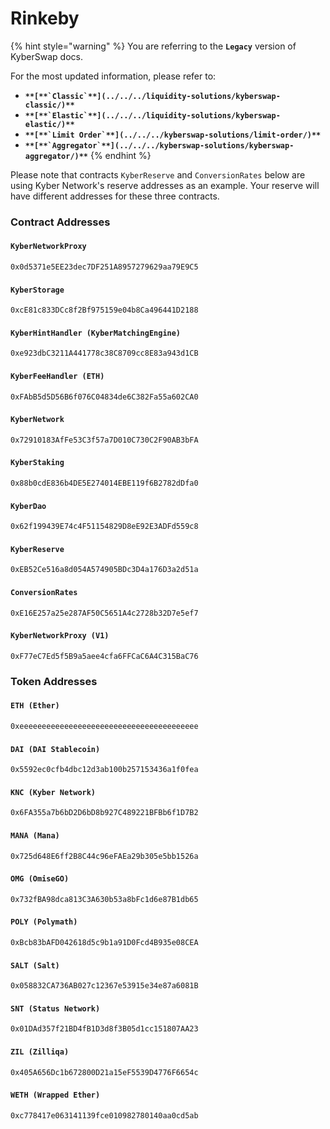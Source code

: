 # Rinkeby

{% hint style="warning" %}
You are referring to the **`Legacy`** version of KyberSwap docs.

For the most updated information, please refer to:

* **``**[**`Classic`**](../../../liquidity-solutions/kyberswap-classic/)**``**
* **``**[**`Elastic`**](../../../liquidity-solutions/kyberswap-elastic/)**``**
* **``**[**`Limit Order`**](../../../kyberswap-solutions/limit-order/)**``**
* **``**[**`Aggregator`**](../../../kyberswap-solutions/kyberswap-aggregator/)**``**
{% endhint %}

Please note that contracts `KyberReserve` and `ConversionRates` below are using Kyber Network's reserve addresses as an example. Your reserve will have different addresses for these three contracts.

### Contract Addresses[​](https://docs.kyberswap.com/Legacy/addresses/addresses-rinkeby#contract-addresses) <a href="#contract-addresses" id="contract-addresses"></a>

#### `KyberNetworkProxy`[​](https://docs.kyberswap.com/Legacy/addresses/addresses-rinkeby#kybernetworkproxy) <a href="#kybernetworkproxy" id="kybernetworkproxy"></a>

`0x0d5371e5EE23dec7DF251A8957279629aa79E9C5`

#### `KyberStorage`[​](https://docs.kyberswap.com/Legacy/addresses/addresses-rinkeby#kyberstorage) <a href="#kyberstorage" id="kyberstorage"></a>

`0xcE81c833DCc8f2Bf975159e04b8Ca496441D2188`

#### `KyberHintHandler (KyberMatchingEngine)`[​](https://docs.kyberswap.com/Legacy/addresses/addresses-rinkeby#kyberhinthandler-kybermatchingengine) <a href="#kyberhinthandler-kybermatchingengine" id="kyberhinthandler-kybermatchingengine"></a>

`0xe923dbC3211A441778c38C8709cc8E83a943d1CB`

#### `KyberFeeHandler (ETH)`[​](https://docs.kyberswap.com/Legacy/addresses/addresses-rinkeby#kyberfeehandler-eth) <a href="#kyberfeehandler-eth" id="kyberfeehandler-eth"></a>

`0xFAbB5d5D56B6f076C04834de6C382Fa55a602CA0`

#### `KyberNetwork`[​](https://docs.kyberswap.com/Legacy/addresses/addresses-rinkeby#kybernetwork) <a href="#kybernetwork" id="kybernetwork"></a>

`0x72910183AfFe53C3f57a7D010C730C2F90AB3bFA`

#### `KyberStaking`[​](https://docs.kyberswap.com/Legacy/addresses/addresses-rinkeby#kyberstaking) <a href="#kyberstaking" id="kyberstaking"></a>

`0x88b0cdE836b4DE5E274014EBE119f6B2782dDfa0`

#### `KyberDao`[​](https://docs.kyberswap.com/Legacy/addresses/addresses-rinkeby#kyberdao) <a href="#kyberdao" id="kyberdao"></a>

`0x62f199439E74c4F51154829D8eE92E3ADFd559c8`

#### `KyberReserve`[​](https://docs.kyberswap.com/Legacy/addresses/addresses-rinkeby#kyberreserve) <a href="#kyberreserve" id="kyberreserve"></a>

`0xEB52Ce516a8d054A574905BDc3D4a176D3a2d51a`

#### `ConversionRates`[​](https://docs.kyberswap.com/Legacy/addresses/addresses-rinkeby#conversionrates) <a href="#conversionrates" id="conversionrates"></a>

`0xE16E257a25e287AF50C5651A4c2728b32D7e5ef7`

#### `KyberNetworkProxy (V1)`[​](https://docs.kyberswap.com/Legacy/addresses/addresses-rinkeby#kybernetworkproxy-v1) <a href="#kybernetworkproxy-v1" id="kybernetworkproxy-v1"></a>

`0xF77eC7Ed5f5B9a5aee4cfa6FFCaC6A4C315BaC76`

### Token Addresses[​](https://docs.kyberswap.com/Legacy/addresses/addresses-rinkeby#token-addresses) <a href="#token-addresses" id="token-addresses"></a>

#### `ETH (Ether)`[​](https://docs.kyberswap.com/Legacy/addresses/addresses-rinkeby#eth-ether) <a href="#eth-ether" id="eth-ether"></a>

`0xeeeeeeeeeeeeeeeeeeeeeeeeeeeeeeeeeeeeeeee`

#### `DAI (DAI Stablecoin)`[​](https://docs.kyberswap.com/Legacy/addresses/addresses-rinkeby#dai-dai-stablecoin) <a href="#dai-dai-stablecoin" id="dai-dai-stablecoin"></a>

`0x5592ec0cfb4dbc12d3ab100b257153436a1f0fea`

#### `KNC (Kyber Network)`[​](https://docs.kyberswap.com/Legacy/addresses/addresses-rinkeby#knc-kyber-network) <a href="#knc-kyber-network" id="knc-kyber-network"></a>

`0x6FA355a7b6bD2D6bD8b927C489221BFBb6f1D7B2`

#### `MANA (Mana)`[​](https://docs.kyberswap.com/Legacy/addresses/addresses-rinkeby#mana-mana) <a href="#mana-mana" id="mana-mana"></a>

`0x725d648E6ff2B8C44c96eFAEa29b305e5bb1526a`

#### `OMG (OmiseGO)`[​](https://docs.kyberswap.com/Legacy/addresses/addresses-rinkeby#omg-omisego) <a href="#omg-omisego" id="omg-omisego"></a>

`0x732fBA98dca813C3A630b53a8bFc1d6e87B1db65`

#### `POLY (Polymath)`[​](https://docs.kyberswap.com/Legacy/addresses/addresses-rinkeby#poly-polymath) <a href="#poly-polymath" id="poly-polymath"></a>

`0xBcb83bAFD042618d5c9b1a91D0Fcd4B935e08CEA`

#### `SALT (Salt)`[​](https://docs.kyberswap.com/Legacy/addresses/addresses-rinkeby#salt-salt) <a href="#salt-salt" id="salt-salt"></a>

`0x058832CA736AB027c12367e53915e34e87a6081B`

#### `SNT (Status Network)`[​](https://docs.kyberswap.com/Legacy/addresses/addresses-rinkeby#snt-status-network) <a href="#snt-status-network" id="snt-status-network"></a>

`0x01DAd357f21BD4fB1D3d8f3B05d1cc151807AA23`

#### `ZIL (Zilliqa)`[​](https://docs.kyberswap.com/Legacy/addresses/addresses-rinkeby#zil-zilliqa) <a href="#zil-zilliqa" id="zil-zilliqa"></a>

`0x405A656Dc1b672800D21a15eF5539D4776F6654c`

#### `WETH (Wrapped Ether)`[​](https://docs.kyberswap.com/Legacy/addresses/addresses-rinkeby#weth-wrapped-ether) <a href="#weth-wrapped-ether" id="weth-wrapped-ether"></a>

`0xc778417e063141139fce010982780140aa0cd5ab`
